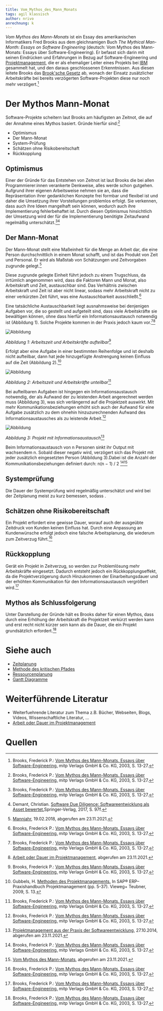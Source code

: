 ```yaml
---
title: Vom_Mythos_des_Mann_Monats
tags: agil klassisch
author: nrivo
anrechnung: k
---
```



*Vom Mythos des Mann-Monats* ist ein Essay des amerikanischen Informatikers Fred Brooks aus dem gleichnamigen Buch *The Mythical Man-Month: Essays on Software Engineering* (deutsch: Vom Mythos des Mann-Monats: Essays über Software-Engineering). Er befasst sich darin mit seinen Eindrücken und Erfahrungen in Bezug auf Software-Engineering und [Projektmanagement](Projektmanagement.md), die er als ehemaliger Leiter eines Projekts bei [IBM](https://de.wikipedia.org/wiki/IBM) gesammelt hat, und den daraus geschlossenen Erkenntnissen. Aus diesen leitete Brooks das [Brook'sche Gesetz](https://de.wikipedia.org/wiki/Anti-Pattern#Brooks.E2.80.99sches_Gesetz) ab, wonach der Einsatz zusätzlicher Arbeitskräfte bei bereits verzögerten Software-Projekten diese nur noch mehr verzögert.[^1]



# Der Mythos Mann-Monat
Software-Projekte scheitern laut Brooks am häufigsten an Zeitnot, die auf der Annahme eines Mythos basiert. Gründe hierfür sind:[^1]
* Optimismus
* Der Mann-Monat
* System-Prüfung
* Schätzen ohne Risikobereitschaft
* Rückkopplung

## Optimismus
Einer der Gründe für das Entstehen von Zeitnot ist laut Brooks die bei allen Programmierer:innen verankerte Denkweise, alles werde schon gutgehen. Aufgrund ihrer eigenen Arbeitsweise nehmen sie an, dass die Repräsentation ihrer gedanklichen Konzepte frei formbar und flexibel ist und daher die Umsetzung ihrer Vorstellungen problemlos erfolgt. Sie verkennen, dass auch ihre Ideen mangelhaft sein können, wodurch auch ihre Implementierung fehlerbehaftet ist. Durch diesen Optimismus hinsichtlich der Umsetzung wird der für die Implementierung benötigte Zeitaufwand regelmäßig unterschätzt.[^1][^2]

## Der Mann-Monat
Der Mann-Monat stellt eine Maßeinheit für die Menge an Arbeit dar, die eine Person durchschnittlich in einem Monat schafft, und ist das Produkt von Zeit und Personal. Er wird als Maßstab von Schätzungen und Zeitvorgaben zugrunde gelegt.[^3] 

Diese zugrunde gelegte Einheit führt jedoch zu einem Trugschluss, da irrtümlich angenommen wird, dass die Faktoren Mann und Monat, also Arbeitskraft und Zeit, austauschbar sind. Das Verhältnis zwischen Arbeitskraft und Zeit ist aber nicht linear, sodass mehr Arbeitskraft nicht zu einer verkürzten Zeit führt, was eine Austauschbarkeit ausschließt.[^1]

Eine tatsächliche Austauschbarkeit liegt ausnahmsweise bei denjenigen Aufgaben vor, die so gestellt und aufgeteilt sind, dass viele Arbeitskräfte sie bewältigen können, ohne dass hierfür ein Informationsaustausch notwendig ist (Abbildung 1). Solche Projekte kommen in der Praxis jedoch kaum vor.[^1][^4]

![Abbildung](Vom_Mythos_des_Mann_Monats/Arbeitszeit%20vs.%20Arbeitskräfte%20vollständig%20unterteilbar.JPG)

*Abbildung 1: Arbeitszeit und Arbeitskräfte aufteilbar*[^1]


Erfolgt aber eine Aufgabe in einer bestimmten Reihenfolge und ist deshalb nicht aufteilbar, dann hat jede hinzugefügte Anstrengung keinen Einfluss auf die Zeit (Abbildung 2).[^5]

![Abbildung](Vom_Mythos_des_Mann_Monats/Arbeitszeit%20vs.%20Arbeitskräfte%20unteilbar.JPG)

*Abbildung 2: Arbeitszeit und Arbeitskräfte unteilbar*[^1]

Bei aufteilbaren Aufgaben ist hingegen ein Informationsaustausch notwendig, der als Aufwand der zu leistenden Arbeit angerechnet werden muss (Abbildung 3), was sich verlängernd auf die Projektzeit auswirkt. Mit mehr Kommunikationsbeziehungen erhöht sich auch der Aufwand für eine Aufgabe zusätzlich zu dem ohnehin hinzuzurechnenden Aufwand des Informationsaustausches als zu leistende Arbeit.[^1]

![Abbildung](Vom_Mythos_des_Mann_Monats/Aufgabe%20mit%20Kommunikation.JPG)

*Abbildung 3: Projekt mit Informationsaustausch*[^6]

Beim Informationsaustausch von n Personen sinkt ihr Output mit wachsendem n. Sobald dieser negativ wird, verzögert sich das Projekt mit jeder zusätzlich eingesetzten Person (Abbildung 3).Dabei ist die Anzahl der Kommunikationsbeziehungen definiert durch: n(n − 1) / 2 [^1][^7]


## Systemprüfung

Die Dauer der Systemprüfung wird regelmäßig unterschätzt und wird bei der Zeitplanung meist zu kurz bemessen, sodass .

## Schätzen ohne Risikobereitschaft

Ein Projekt erfordert eine gewisse Dauer, worauf auch der ausgeübte Zeitdruck von Kunden keinen Einfluss hat. Durch eine Anpassung an Kundenwünsche erfolgt jedoch eine falsche Arbeitsplanung, die wiederum zum Zeitverzug führt.[^1]

## Rückkopplung 
Gerät ein Projekt in Zeitverzug, so werden zur Problemlösung mehr Arbeitskräfte eingesetzt. Dadurch entsteht jedoch ein Rückkopplungseffekt, da die Projektverzögerung durch Hinzukommen der Einarbeitungsdauer und der erhöhten Kommunikation für den Informationsaustausch vergrößert wird.[^1]

## Mythos als Schlussfolgerung
Unter Darstellung der Gründe hält es Brooks daher für einen Mythos, dass durch eine Erhöhung der Arbeitskraft die Projektzeit verkürzt werden kann und erst recht nicht kürzer sein kann als die Dauer, die ein Projekt grundsätzlich erfordert.[^1]


# Siehe auch

* [Zeitplanung](Zeitplanung.md)
* [Methode des kritischen Pfades](Methode_des_kritischen_Pfades.md)
* [Ressourcenplanung](Ressourcenplanung.md)
* [Gantt Diagramme](Gantt_Diagramme.md)

# Weiterführende Literatur

* Weiterfuehrende Literatur zum Thema z.B. Bücher, Webseiten, Blogs, Videos, Wissenschaftliche Literatur, ... 
* [Arbeit oder Dauer im Projektmanagement](https://www.proventis.net/de/projektmanagement-begriff/arbeit-oder-dauer)

# Quellen

[^1]: Brooks, Frederick P.: [Vom Mythos des Mann-Monats. Essays über Software-Engineering.](https://books.google.de/books?hl=de&lr=&id=-dSU0IxvfzMC&oi=fnd&pg=PA3&dq=mythos+von+mann+monats&ots=ekrC7IHjO5&sig=I7Jhh12LZFxYNlzPyxFBclx86Y8&redir_esc=y#v=onepage&q&f=false) mitp Verlags GmbH & Co. KG, 2003, S. 13-27.

[^2]: Demant, Christian. [Software Due Diligence: Softwareentwicklung als Asset bewertet.](https://link.springer.com/book/10.1007/978-3-662-53062-7)Springer-Verlag, 2017, S. 97f.

[^3]: [Mannjahr](https://wirtschaftslexikon.gabler.de/definition/mannjahr-39390/version-262799), 19.02.2018, abgerufen am 23.11.2021.

[^4]:[Arbeit oder Dauer im Projektmanagement](https://www.proventis.net/de/projektmanagement-begriff/arbeit-oder-dauer), abgerufen am 23.11.2021.

[^5]: Gubbels, H. [Methoden des Projektmanagements.](https://link.springer.com/content/pdf/10.1007/978-3-8348-9967-5_2.pdf) In SAP® ERP–Praxishandbuch Projektmanagement (pp. 5-37). Vieweg+ Teubner, 2009, S. 13.

[^6]: [Projektmanagement aus der Praxis der Softwareentwicklung](https://www-seal.cs.tu-dortmund.de/seal/downloads/teaching/pm1415/2b.%20Aufwandssch%C3%A4tzung%20V1.pdf), 27.10.2014, abgerufen am 23.11.2021.

[^7]: [Vom Mythos des Mann-Monats](https://de.wikipedia.org/wiki/Vom_Mythos_des_Mann-Monats), abgerufen am 23.11.2021.




